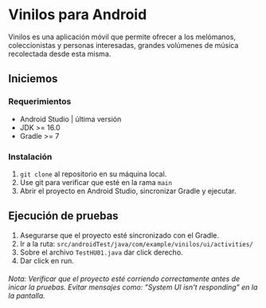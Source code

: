 # Vinilos para Android

Vinilos es una aplicación móvil que permite ofrecer a los melómanos, coleccionistas y personas interesadas, grandes volúmenes de música recolectada desde esta misma.

## Iniciemos
### Requerimientos
  - Android Studio | última versión 
  - JDK >= 16.0
  - Gradle >= 7

### Instalación
  1. `git clone` al repositorio en su máquina local.
  2.  Use git para verificar que esté en la rama `main`
  3.  Abrir el proyecto en Android Studio, sincronizar Gradle y ejecutar.
  
## Ejecución de pruebas

1. Asegurarse que el proyecto esté sincronizado con el Gradle.
2. Ir a la ruta: `src/androidTest/java/com/example/vinilos/ui/activities/`
3. Sobre el archivo `TestHU01.java` dar click derecho.
4. Dar click en run.

###### Nota: Verificar que el proyecto esté corriendo correctamente antes de inicar la pruebas. Evitar mensajes como: "System UI isn't responding" en la la pantalla.
